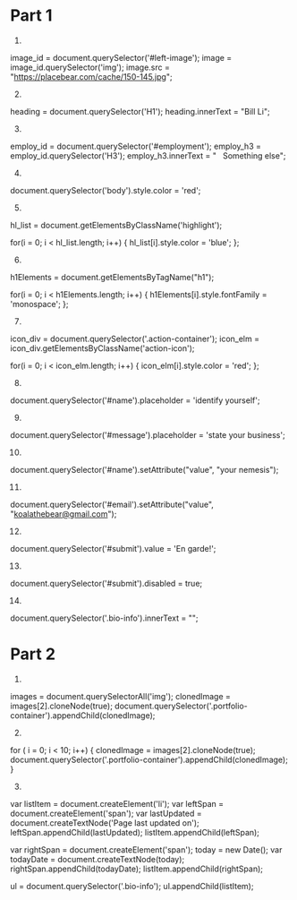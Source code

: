 Part 1
======
1)
image_id = document.querySelector('#left-image');
image = image_id.querySelector('img');
image.src = "https://placebear.com/cache/150-145.jpg";

2)
heading = document.querySelector('H1');
heading.innerText = "Bill Li";

3)
employ_id = document.querySelector('#employment');
employ_h3 = employ_id.querySelector('H3');
employ_h3.innerText = "   Something else";

4)
document.querySelector('body').style.color = 'red';

5)
hl_list = document.getElementsByClassName('highlight');

for(i = 0; i < hl_list.length; i++) {
   hl_list[i].style.color = 'blue';
 };

6)
h1Elements = document.getElementsByTagName("h1");

for(i = 0; i < h1Elements.length; i++) {
   h1Elements[i].style.fontFamily = 'monospace';
};

7)
icon_div = document.querySelector('.action-container');
icon_elm = icon_div.getElementsByClassName('action-icon');

for(i = 0; i < icon_elm.length; i++) {
   icon_elm[i].style.color = 'red';
};

8)
document.querySelector('#name').placeholder = 'identify yourself';

9)
document.querySelector('#message').placeholder = 'state your business';

10)
document.querySelector('#name').setAttribute("value", "your nemesis");

11)
document.querySelector('#email').setAttribute("value", "koalathebear@gmail.com");

12)
document.querySelector('#submit').value = 'En garde!';

13)
document.querySelector('#submit').disabled = true;

14)
document.querySelector('.bio-info').innerText = "";


Part 2
======
1)
images = document.querySelectorAll('img');
clonedImage = images[2].cloneNode(true);
document.querySelector('.portfolio-container').appendChild(clonedImage);

2)
for ( i = 0; i < 10; i++) {
  clonedImage = images[2].cloneNode(true);
  document.querySelector('.portfolio-container').appendChild(clonedImage);
}

3)
var listItem = document.createElement('li');
var leftSpan = document.createElement('span');
var lastUpdated = document.createTextNode('Page last updated on');
leftSpan.appendChild(lastUpdated);
listItem.appendChild(leftSpan);

var rightSpan = document.createElement('span');
today = new Date();
var todayDate = document.createTextNode(today);
rightSpan.appendChild(todayDate);
listItem.appendChild(rightSpan);

ul = document.querySelector('.bio-info');
ul.appendChild(listItem);
